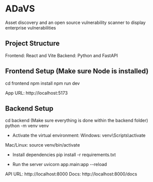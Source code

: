 # ADaVS
Asset discovery and an open source vulnerability scanner to display enterprise vulnerabilities

## Project Structure
Frontend: React and Vite
Backend: Python and FastAPI

## Frontend Setup (Make sure Node is installed)
cd frontend
npm install
npm run dev

App URL: http://localhost:5173


## Backend Setup
cd backend (Make sure everything is done within the backend folder)
python -m venv venv

- Activate the virtual environment:
Windows: venv\Scripts\activate

Mac/Linux: source venv/bin/activate

- Install dependencies
pip install -r requirements.txt

- Run the server
uvicorn app.main:app --reload

API URL: http://localhost:8000
Docs: http://localhost:8000/docs